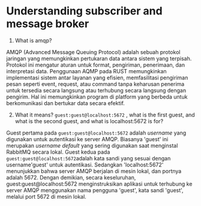 # Understanding subscriber and message broker

1. What is amqp?

AMQP (Advanced Message Queuing Protocol) adalah sebuah protokol jaringan yang memungkinkan pertukaran data antara sistem yang terpisah. Protokol ini mengatur aturan untuk format, pengiriman, penerimaan, dan interpretasi data. Penggunaan AQMP pada RUST memungkinkan implementasi sistem antar layanan yang efisien, memfasilitasi pengiriman pesan seperti event, request, atau command tanpa keharusan penerima untuk tersedia secara langsung atau terhubung secara langsung dengan pengirim. Hal ini memungkinkan program di platform yang berbeda untuk berkomunikasi dan bertukar data secara efektif.

2. What it means? `guest:guest@localhost:5672` , what is the first guest, and what is the second guest, and what is localhost:5672 is for?

Guest pertama pada `guest:guest@localhost:5672` adalah *username* yang digunakan untuk autentikasi ke server AMQP. Biasanya 'guest' ini merupakan *username default* yang sering digunakan saat menginstal RabbitMQ secara lokal.  Guest kedua pada `guest:guest@localhost:5672`adalah kata sandi yang sesuai dengan username'guest' untuk autentikasi. Sedangkan 'localhost:5672' menunjukkan bahwa server AMQP berjalan di mesin lokal, dan portnya adalah 5672. Dengan demikian, secara keseluruhan, guest:guest@localhost:5672 menginstruksikan aplikasi untuk terhubung ke server AMQP menggunakan nama pengguna 'guest', kata sandi 'guest', melalui port 5672 di mesin lokal.